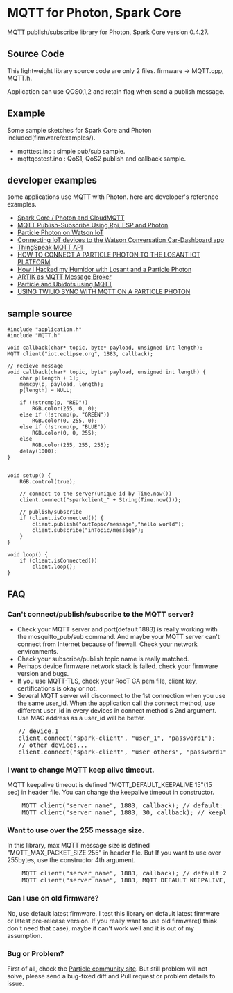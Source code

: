 # MQTT for Photon, Spark Core
<a href="http://mqtt.org/" target=_blank>MQTT</a> publish/subscribe library for Photon, Spark Core version 0.4.27.

## Source Code
This lightweight library source code are only 2 files. firmware -> MQTT.cpp, MQTT.h.

Application can use QOS0,1,2 and retain flag when send a publish message.

## Example
Some sample sketches for Spark Core and Photon included(firmware/examples/).
 - mqtttest.ino	: simple pub/sub sample. 
 - mqttqostest.ino : QoS1, QoS2 publish and callback sample.

## developer examples
some applications use MQTT with Photon. here are developer's reference examples.
- <a href="http://www.instructables.com/id/Spark-Core-Photon-and-CloudMQTT/" target="_blank">Spark Core / Photon and CloudMQTT</a>
- <a href="https://www.hackster.io/anasdalintakam/mqtt-publish-subscribe-using-rpi-esp-and-photon-864fe9#toc--particle-photon-as-mqtt-client-2" target="_blank">MQTT Publish-Subscribe Using Rpi, ESP and Photon</a>
- <a href="http://www.kevinhoyt.com/2016/04/27/particle-photon-on-watson-iot/" target="_blank">Particle Photon on Watson IoT</a>
- <a href="https://developer.ibm.com/recipes/tutorials/connecting-a-iot-device-of-the-watson-conversation-cardashboard-app/" target="_blank">Connecting IoT devices to the Watson Conversation Car-Dashboard app</a>
- <a href="https://jp.mathworks.com/help/thingspeak/mqtt-api.html" target="_blank">ThingSpeak MQTT API</a>
- <a href="https://www.losant.com/blog/how-to-connect-a-particle-photon-to-the-losant-iot-platform" target="_blank">HOW TO CONNECT A PARTICLE PHOTON TO THE LOSANT IOT PLATFORM</a>
- <a href="https://medium.com/@stevecaldwell/how-i-hacked-my-humidor-with-losant-and-a-particle-photon-84342744755b#.b68apdmo1" target="_blank">How I Hacked my Humidor with Losant and a Particle Photon</a>
- <a href="https://developer.artik.io/documentation/advanced-concepts/mqtt/color-mqtt.html" target="_blank">ARTIK as MQTT Message Broker</a>
- <a href="https://ubidots.com/docs/devices/particleMQTT.html" target="_blank">Particle and Ubidots using MQTT</a>
- <a href="https://www.twilio.com/docs/quickstart/sync-iot/mqtt-particle-photon-sync-iot" target="_blank">USING TWILIO SYNC WITH MQTT ON A PARTICLE PHOTON</a>

## sample source
```
#include "application.h"
#include "MQTT.h"

void callback(char* topic, byte* payload, unsigned int length);
MQTT client("iot.eclipse.org", 1883, callback);

// recieve message
void callback(char* topic, byte* payload, unsigned int length) {
    char p[length + 1];
    memcpy(p, payload, length);
    p[length] = NULL;

    if (!strcmp(p, "RED"))
        RGB.color(255, 0, 0);
    else if (!strcmp(p, "GREEN"))
        RGB.color(0, 255, 0);
    else if (!strcmp(p, "BLUE"))
        RGB.color(0, 0, 255);
    else
        RGB.color(255, 255, 255);
    delay(1000);
}


void setup() {
    RGB.control(true);

    // connect to the server(unique id by Time.now())
    client.connect("sparkclient_" + String(Time.now()));

    // publish/subscribe
    if (client.isConnected()) {
        client.publish("outTopic/message","hello world");
        client.subscribe("inTopic/message");
    }
}

void loop() {
    if (client.isConnected())
        client.loop();
}
```
## FAQ
### Can't connect/publish/subscribe to the MQTT server?
- Check your MQTT server and port(default 1883) is really working with the mosquitto_pub/sub command. And maybe your MQTT server can't connect from Internet because of firewall. Check your network environments.
- Check your subscribe/publish topic name is really matched.
- Perhaps device firmware network stack is failed. check your firmware version and bugs.
- If you use MQTT-TLS, check your RooT CA pem file, client key, certifications is okay or not.
- Several MQTT server will disconnect to the 1st connection when you use the same user_id. When the application call the connect method, use different user_id in every devices in connect method's 2nd argument. Use MAC address as a user_id will be better.
<pre>
   // device.1
   client.connect("spark-client", "user_1", "password1");
   // other devices...
   client.connect("spark-client", "user_others", "password1");
</pre>

### I want to change MQTT keep alive timeout.
MQTT keepalive timeout is defined "MQTT_DEFAULT_KEEPALIVE 15"(15 sec) in header file. You can change the keepalive timeout in constructor.
<pre>
    MQTT client("server_name", 1883, callback); // default: send keepalive packet to MQTT server in every 15sec.
    MQTT client("server_name", 1883, 30, callback); // keepliave timeout is 30sec.
</pre>

### Want to use over the 255 message size.
In this library, max MQTT message size is defined "MQTT_MAX_PACKET_SIZE 255" in header file. But If you want to use over 255bytes, use the constructor 4th argument.
<pre>
    MQTT client("server_name", 1883, callback); // default 255bytes
    MQTT client("server_name", 1883, MQTT_DEFAULT_KEEPALIVE, callback, 512); // max 512bytes
</pre>

### Can I use on old firmware?
No, use default latest firmware. I test this library on default latest firmware or latest pre-release version. If you really want to use old firmware(I think don't need that case), maybe it can't work well and it is out of my assumption.

### Bug or Problem?
First of all, check the <a href="https://community.particle.io/" target="_blank">Particle community site<a/>. But still problem will not solve, please send a bug-fixed diff and Pull request or problem details to issue.
